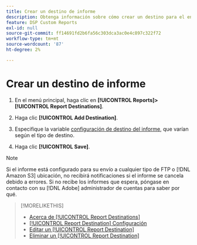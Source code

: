 ```yaml
---
title: Crear un destino de informe
description: Obtenga información sobre cómo crear un destino para el envío de informes personalizados.
feature: DSP Custom Reports
exl-id: null
source-git-commit: ff14691fd2b6fa56c303dca3ac0e4c897c322f72
workflow-type: tm+mt
source-wordcount: '87'
ht-degree: 2%

---
```



# Crear un destino de informe

1. En el menú principal, haga clic en **[!UICONTROL Reports]>[!UICONTROL Report Destinations]**.

1. Haga clic **[!UICONTROL Add Destination]**.

1. Especifique la variable [configuración de destino del informe](/help/dsp/reports/report-destinations/report-destination-settings.md), que varían según el tipo de destino.

1. Haga clic **[!UICONTROL Save]**.

>[!NOTE]
>
> Si el informe está configurado para su envío a cualquier tipo de FTP o [!DNL Amazon S3] ubicación, no recibirá notificaciones si el informe se cancela debido a errores. Si no recibe los informes que espera, póngase en contacto con su [!DNL Adobe] administrador de cuentas para saber por qué.

>[!MORELIKETHIS]
>
>* [Acerca de [!UICONTROL Report Destinations]](/help/dsp/reports/report-destinations/report-destination-about.md)
>* [[!UICONTROL Report Destination] Configuración](/help/dsp/reports/report-destinations/report-destination-settings.md)
>* [Editar un [!UICONTROL Report Destination]](/help/dsp/reports/report-destinations/report-destination-edit.md)
>* [Eliminar un [!UICONTROL Report Destination]](/help/dsp/reports/report-destinations/report-destination-delete.md)

